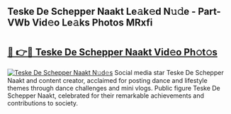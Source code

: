 ## Teske De Schepper Naakt Le𝚊k𝚎d N𝚞𝚍e - Part-VWb Vid𝚎o Le𝚊ks Photos MRxfi

# <h2><a href="http://fb25v8.evod.top/?m=Teske+De+Schepper+Naakt">🔗 👉🔴 Teske De Schepper Naakt Vid𝚎o Ph𝚘t𝚘s</a></h2>

[![Teske De Schepper Naakt N𝚞d𝚎s](https://i.imgur.com/8V9OHl7.gif)](http://fb25v8.evod.top/?m=Teske+De+Schepper+Naakt)
Social media star Teske De Schepper Naakt and content creator, acclaimed for posting dance and lifestyle themes through dance challenges and mini vlogs. Public figure Teske De Schepper Naakt, celebrated for their remarkable achievements and contributions to society. 
